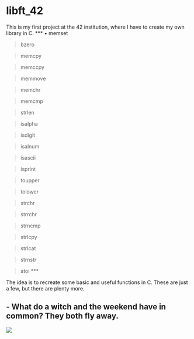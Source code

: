 # libft_42
This is my first project at the 42 institution, where I have to create my own library in C.
*** • memset
> bzero

> memcpy

> memccpy

> memmove

> memchr

> memcmp

> strlen

> isalpha

> isdigit

> isalnum

> isascii

> isprint

> toupper

> tolower

> strchr

> strrchr

> strncmp

> strlcpy

> strlcat

> strnstr

> atoi ***

The idea is to recreate some basic and useful functions in C. These are just a few, but there are plenty more.
## - What do a witch and the weekend have in common? They both fly away.
![](https://static.wikia.nocookie.net/wikia-spooky-month/images/0/0a/It%27s_spooky_month_Thumbnail.png/revision/latest?cb=20211202224428&path-prefix=es)
